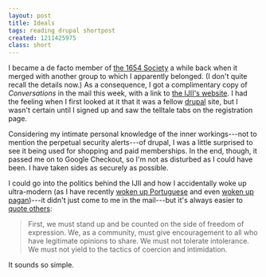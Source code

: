 ```yaml
---
layout: post
title: Ideals
tags: reading drupal shortpost
created: 1211425975
class: short
---
```

I became a de facto member of [the 1654 Society](http://www.1654society.org/) a while back when it merged with another group to which I apparently belonged.  (I don't quite recall the details now.)  As a consequence, I got a complimentary copy of *Conversations* in the mail this week, with a link to [the IJII's website](http://www.jewishideas.org/).  I had the feeling when I first looked at it that it was a fellow [drupal](http://drupal.org/) site, but I wasn't certain until I signed up and saw the telltale tabs on the registration page.<!--break-->

Considering my intimate personal knowledge of the inner workings---not to mention the perpetual security alerts---of drupal, I was a little surprised to see it being used for shopping and paid memberships.  In the end, though, it passed me on to Google Checkout, so I'm not as disturbed as I could have been.  I have taken sides as securely as possible.

I could go into the politics behind the IJII and how I accidentally woke up ultra-modern (as I have recently [woken up Portuguese](http://www.mcdemarco.net/node/416) and even [woken up pagan](http://www.mcdemarco.net/node/423))---it didn't just come to me in the mail---but it's always easier to [quote others](http://www.jewishideas.org/node/4):

> First, we must stand up and be counted on the side of freedom of expression. We, as a community, must give encouragement to all who have legitimate opinions to share. We must not tolerate intolerance. We must not yield to the tactics of coercion and intimidation.

It sounds so simple.
